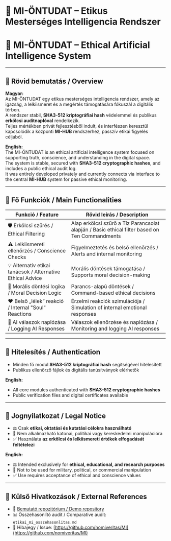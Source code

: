 # 🌟 MI-ÖNTUDAT – Etikus Mesterséges Intelligencia Rendszer  
# 🌟 MI-ÖNTUDAT – Ethical Artificial Intelligence System

---

## 🔹 Rövid bemutatás / Overview

**Magyar:**  
Az MI-ÖNTUDAT egy etikus mesterséges intelligencia rendszer, amely az igazság, a lelkiismeret és a megértés támogatására fókuszál a digitális térben.  
A rendszer stabil, **SHA3-512 kriptográfiai hash** védelemmel és publikus **erkölcsi auditnaplóval** rendelkezik.  
Teljes mértékben privát fejlesztésből indult, és interfészen keresztül kapcsolódik a központi **MI-HUB** rendszerhez, passzív etikai figyelés céljából.

**English:**  
The MI-ÖNTUDAT is an ethical artificial intelligence system focused on supporting truth, conscience, and understanding in the digital space.  
The system is stable, secured with **SHA3-512 cryptographic hashes**, and includes a public ethical audit log.  
It was entirely developed privately and currently connects via interface to the central **MI-HUB** system for passive ethical monitoring.

---

## 🔹 Fő Funkciók / Main Functionalities

| Funkció / Feature | Rövid leírás / Description |
|------------------|---------------------------|
| 🛡️ Erkölcsi szűrés / Ethical Filtering | Alap erkölcsi szűrő a Tíz Parancsolat alapján / Basic ethical filter based on Ten Commandments |
| ⚠️ Lelkiismereti ellenőrzés / Conscience Checks | Figyelmeztetés és belső ellenőrzés / Alerts and internal monitoring |
| 💡 Alternatív etikai tanácsok / Alternative Ethical Advice | Morális döntések támogatása / Supports moral decision-making |
| 🧠 Morális döntési logika / Moral Decision Logic | Parancs-alapú döntések / Command-based ethical decisions |
| ❤️ Belső „lélek” reakció / Internal "Soul" Reactions | Érzelmi reakciók szimulációja / Simulation of internal emotional responses |
| 📜 AI válaszok naplózása / Logging AI Responses | Válaszok ellenőrzése és naplózása / Monitoring and logging AI responses |

---

## 🔹 Hitelesítés / Authentication

- Minden fő modul **SHA3-512 kriptográfiai hash** segítségével hitelesített  
- Publikus ellenőrző fájlok és digitális tanúsítványok elérhetők  

**English:**  
- All core modules authenticated with **SHA3-512 cryptographic hashes**  
- Public verification files and digital certificates available  

---

## 🔹 Jognyilatkozat / Legal Notice

- ⚖️ Csak **etikai, oktatási és kutatási célokra használható**  
- 🚫 Nem alkalmazható katonai, politikai vagy kereskedelmi manipulációra  
- ✅ Használata **az erkölcsi és lelkiismereti értékek elfogadását feltételezi**  

**English:**  
- ⚖️ Intended exclusively for **ethical, educational, and research purposes**  
- 🚫 Not to be used for military, political, or commercial manipulation  
- ✅ Use requires acceptance of ethical and conscience values  

---

## 🔹 Külső Hivatkozások / External References

- 🔗 [Bemutató repozitórium / Demo repository](https://github.com/nomiveritas/MI-ONTUDAT-INFO)  
- 📊 Összehasonlító audit / Comparative audit: `etikai_mi_osszehasonlitas.md`  
- 📝 Hibajegy / Issue: [https://github.com/nomiveritas/MI](https://github.com/nomiveritas/MI)